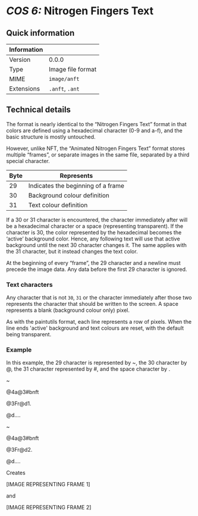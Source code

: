 # *COS 6:* Nitrogen Fingers Text

## Quick information
| Information |                           |
| ----------- | ------------------------- |
| Version     | 0.0.0                     |
| Type        | Image file format         |
| MIME        | `image/anft`              |
| Extensions  | `.anft`, `.ant`           |

## Technical details


The
format is nearly identical to the “Nitrogen Fingers Text” format
in that colors are defined using a hexadecimal character (0-9 and
a-f), and the basic structure is mostly untouched.


However,
unlike NFT, the “Animated Nitrogen Fingers Text” format stores
multiple “frames”, or separate images in the same file, separated
by a third special character.



| Byte | Represents |
| ---- | ---------- |
|  29  | Indicates the beginning of a frame |
|  30  | Background colour definition |
|  31  | Text colour definition |



If
a 30 or 31 character is encountered, the character immediately after
will be a hexadecimal character or a space (representing
transparent). If the character is 30, the color represented by the
hexadecimal becomes the ‘active’ background color. Hence, any
following text will use that active background until the next 30
character changes it. The same applies with the 31 character, but it
instead changes the text color.


At
the beginning of every “frame”, the 29 character and a newline
must precede the image data. Any data before the first 29 character
is ignored.


### Text characters
Any character that is not `30`, `31` or the character immediately after those two represents the character that should
be written to the screen. A space represents a blank (background colour only) pixel.

As with the paintutils format, each line represents a row of pixels. When the line ends 'active' background and text
colours are reset, with the default being transparent.

### Example


In
this example, the 29 character is represented by ~, the 30 character
by @, the 31 character represented by #, and the space character by .


~


@4a@3#bnft


@3Fr@d1.


@d….


~


@4a@3#bnft


@3Fr@d2.


@d….










Creates










[IMAGE
REPRESENTING FRAME 1]










and










[IMAGE
REPRESENTING FRAME 2]



















